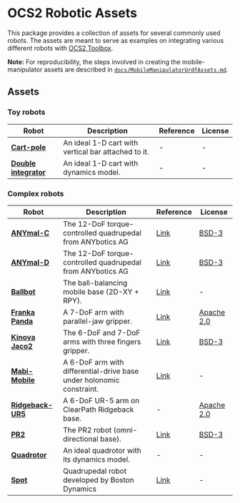 # OCS2 Robotic Assets

This package provides a collection of assets for several commonly used robots. The assets are meant to serve as examples on integrating various different robots with [OCS2 Toolbox](https://github.com/leggedrobotics/ocs2).

__Note:__ For reproducibility, the steps involved in creating the mobile-manipulator assets are described
in [`docs/MobileManipulatorUrdfAssets.md`](docs/MobileManipulatorUrdfAssets.md).

## Assets

### Toy robots

| Robot | Description | Reference | License |
|-------|-------------|-----------|---------|
| [__Cart-pole__](resources/cartpole/) | An ideal 1-D cart with vertical bar attached to it.  | -  | - |
| [__Double integrator__](resources/double_integrator) |   An ideal 1-D cart with dynamics model.  | - | - |

### Complex robots

| Robot | Description | Reference | License |
|-------|-------------|-----------|---------|
| [__ANYmal-C__](resources/anymal_c/) | The 12-DoF torque-controlled quadrupedal from ANYbotics AG  |  [Link](https://ieeexplore.ieee.org/document/7758092)  |   [BSD-3](https://github.com/ANYbotics/anymal_c_simple_description/blob/master/LICENSE) |
| [__ANYmal-D__](resources/anymal_d/) | The 12-DoF torque-controlled quadrupedal from ANYbotics AG  |  [Link](https://ieeexplore.ieee.org/document/7758092)  |   [BSD-3](https://github.com/ANYbotics/anymal_d_simple_description/blob/master/LICENSE) |
| [__Ballbot__](resources/ballbot) |   The ball-balancing mobile base (2D-XY + RPY).  | [Link](https://arxiv.org/abs/1902.10415) |  -  |
[__Franka Panda__](resources/mobile_manipulator/franka/) |  A 7-DoF arm with parallel-jaw gripper. | [Link](https://www.franka.de/) | [Apache 2.0](http://wiki.ros.org/franka_description) |
[__Kinova Jaco2__](resources/mobile_manipulator/kinova/) |  The 6-DoF and 7-DoF arms with three fingers gripper. | [Link](https://www.franka.de/) | [BSD-3](https://github.com/Kinovarobotics/kinova-ros/blob/master/LICENSE) |
[__Mabi-Mobile__](resources/mobile_manipulator/mabi_mobile/) |  A 6-DoF arm with differential-drive base under holonomic constraint. | [Link](https://www.research-collection.ethz.ch/handle/20.500.11850/439902) | - |
[__Ridgeback-UR5__](resources/mobile_manipulator/ridgeback_ur5/) |  A 6-DoF UR-5 arm on ClearPath Ridgeback base. | - | [Apache 2.0](http://wiki.ros.org/action/show/universal_robots?action=show&redirect=universal_robot) |
| [__PR2__](resources/mobile_manipulator/pr2) |  The PR2 robot (omni-directional base).  | [Link](https://ieeexplore.ieee.org/document/5980058) | [BSD-3](http://wiki.ros.org/pr2_description) |
| [__Quadrotor__](resources/quadrotor) |  An ideal quadrotor with its dynamics model.  | - | - |
| [__Spot__](resources/spot) | Quadrupedal robot developed by Boston Dynamics | [Link](https://bostondynamics.com/) | - |
